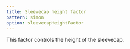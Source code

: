 ```yaml
---
title: Sleevecap height factor
pattern: simon
option: sleevecapHeightFactor
---
```


This factor controls the height of the sleevecap.